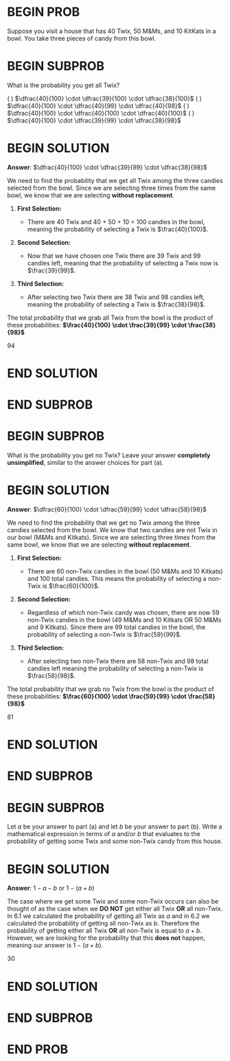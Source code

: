 # BEGIN PROB

Suppose you visit a house that has 40 Twix, 50 M&Ms, and 10 KitKats in a
bowl. You take three pieces of candy from this bowl.

# BEGIN SUBPROB

What is the probability you get all Twix?

( ) $\dfrac{40}{100} \cdot \dfrac{39}{100} \cdot \dfrac{38}{100}$
( ) $\dfrac{40}{100} \cdot \dfrac{40}{99} \cdot \dfrac{40}{98}$
( ) $\dfrac{40}{100} \cdot \dfrac{40}{100} \cdot \dfrac{40}{100}$
( ) $\dfrac{40}{100} \cdot \dfrac{39}{99} \cdot \dfrac{38}{98}$


# BEGIN SOLUTION

**Answer**: $\dfrac{40}{100} \cdot \dfrac{39}{99} \cdot \dfrac{38}{98}$

We need to find the probability that we get all Twix among the three candies selected from the bowl. Since we are selecting three times from the same bowl, we know that we are selecting **without replacement**. 

1. **First Selection:**  
   - There are 40 Twix and 40 + 50 + 10 = 100 candies in the bowl, meaning the
   probability of selecting a Twix is $\frac{40}{100}$.


2. **Second Selection:**  
   - Now that we have chosen one Twix there are 39 Twix and 99 candies left, meaning that the probability of selecting a Twix now is $\frac{39}{99}$.
   

3. **Third Selection:**  
   - After selecting two Twix there are 38 Twix and 98 candies left, meaning the probability of selecting a Twix is $\frac{38}{98}$.

The total probability that we grab all Twix from the bowl is the product of these probabilities: **$\frac{40}{100} \cdot \frac{39}{99} \cdot \frac{38}{98}$**

<average>94</average>

# END SOLUTION

# END SUBPROB

# BEGIN SUBPROB

What is the probability you get no Twix? Leave your answer **completely unsimplified**, similar to the answer choices for part (a).

# BEGIN SOLUTION

**Answer**: $\dfrac{60}{100} \cdot \dfrac{59}{99} \cdot \dfrac{58}{98}$

We need to find the probability that we get no Twix among the three candies selected from the bowl. We know that two candies are not Twix in our bowl (M&Ms and Kitkats). Since we are selecting three times from the same bowl, we know that we are selecting **without replacement**.  

1. **First Selection:**  
   - There are 60 non-Twix candies in the bowl (50 M&Ms and 10 Kitkats) and 100 total candies. This means the probability of selecting a non-Twix is $\frac{60}{100}$.


2. **Second Selection:**  
   - Regardless of which non-Twix candy was chosen, there are now 59 non-Twix candies in the bowl (49 M&Ms and 10 Kitkats OR 50 M&Ms and 9 Kitkats). Since there are 99 total candies in the bowl, the probability of selecting a non-Twix is $\frac{59}{99}$.
   

3. **Third Selection:**  
   - After selecting two non-Twix there are 58 non-Twix and 98 total candies left meaning the probability of selecting a non-Twix is $\frac{58}{98}$.

The total probability that we grab no Twix from the bowl is the product of these probabilities: **$\frac{60}{100} \cdot \frac{59}{99} \cdot \frac{58}{98}$**

<average>81</average>

# END SOLUTION

# END SUBPROB

# BEGIN SUBPROB

Let $a$ be your answer to part (a) and let $b$ be your answer to part
(b). Write a mathematical expression in terms of $a$ and/or $b$ that
evaluates to the probability of getting some Twix and some non-Twix
candy from this house.

# BEGIN SOLUTION

**Answer**: $1 - a - b$ or $1 - (a + b)$

The case where we get some Twix and some non-Twix occurs can also be thought of as the case when we **DO NOT** get either all Twix **OR** all non-Twix. In 6.1 we calculated the probability of getting all Twix as $a$ and in 6.2 we calculated the probability of getting all non-Twix as $b$. Therefore the probability of getting either all Twix **OR** all non-Twix is equal to $a + b$. However, we are looking for the probability that this **does not** happen, meaning our answer is $1 - (a + b)$.

<average>30</average>

# END SOLUTION

# END SUBPROB

# END PROB